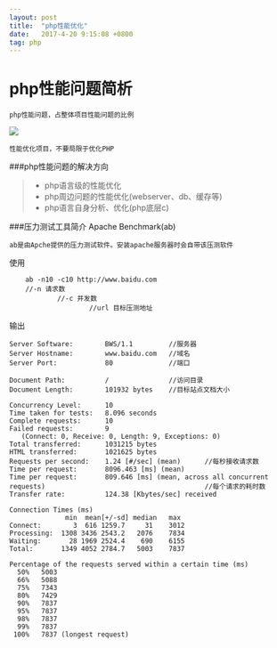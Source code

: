 ```yaml
---
layout: post
title:  "php性能优化"
date:   2017-4-20 9:15:08 +0800
tag: php
---
```


# php性能问题简析

	php性能问题，占整体项目性能问题的比例
![](/images/post/php/php_Proportion.pngs)

	性能优化项目，不要局限于优化PHP

###php性能问题的解决方向
> * php语言级的性能优化
> * php周边问题的性能优化(webserver、db、缓存等)
> * php语言自身分析、优化(php底层c)

###压力测试工具简介
Apache Benchmark(ab)
    
    ab是由Apche提供的压力测试软件。安装apache服务器时会自带该压测软件


使用
```
    ab -n10 -c10 http://www.baidu.com
    //-n 请求数
            //-c 并发数
                    //url 目标压测地址
```

输出
```
Server Software:        BWS/1.1         //服务器
Server Hostname:        www.baidu.com   //域名
Server Port:            80              //端口

Document Path:          /               //访问目录
Document Length:        101932 bytes    //目标站点文档大小

Concurrency Level:      10              
Time taken for tests:   8.096 seconds
Complete requests:      10
Failed requests:        9
   (Connect: 0, Receive: 0, Length: 9, Exceptions: 0)
Total transferred:      1031215 bytes
HTML transferred:       1021625 bytes
Requests per second:    1.24 [#/sec] (mean)      //每秒接收请求数
Time per request:       8096.463 [ms] (mean)
Time per request:       809.646 [ms] (mean, across all concurrent requests)                                        //每个请求的耗时数
Transfer rate:          124.38 [Kbytes/sec] received

Connection Times (ms)
              min  mean[+/-sd] median   max
Connect:        3  616 1259.7     31    3012
Processing:  1308 3436 2543.2   2076    7834
Waiting:       28 1969 2524.4    690    6155
Total:       1349 4052 2784.7   5003    7837

Percentage of the requests served within a certain time (ms)
  50%   5003
  66%   5088
  75%   7343
  80%   7429
  90%   7837
  95%   7837
  98%   7837
  99%   7837
 100%   7837 (longest request)

```
    